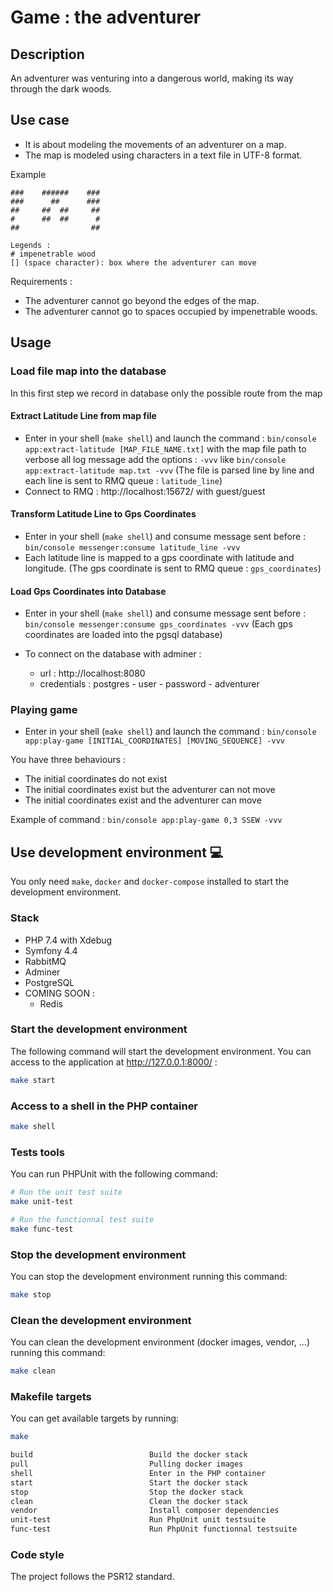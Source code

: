# Game : the adventurer

## Description

An adventurer was venturing into a dangerous world, 
making its way through the dark woods.

## Use case

* It is about modeling the movements of an adventurer on a map.
* The map is modeled using characters in a text file in UTF-8 format.

Example 
```
###    ######    ###
###      ##      ###
##     ##  ##     ##
#      ##  ##      #
##                ##

Legends :
# impenetrable wood
[] (space character): box where the adventurer can move
```

Requirements :

* The adventurer cannot go beyond the edges of the map.
* The adventurer cannot go to spaces occupied by impenetrable woods.

## Usage

### Load file map into the database

In this first step we record in database only the possible route from the map

#### Extract Latitude Line from map file

* Enter in your shell (`make shell`) and launch the command : `bin/console app:extract-latitude [MAP_FILE_NAME.txt]` with the map file path
to verbose all log message add the options : `-vvv` 
like `bin/console app:extract-latitude map.txt -vvv`
(The file is parsed line by line and each line is sent to 
RMQ queue : `latitude_line`)
* Connect to RMQ : http://localhost:15672/ with guest/guest

#### Transform Latitude Line to Gps Coordinates

* Enter in your shell (`make shell`) and consume message 
sent before : `bin/console messenger:consume latitude_line -vvv`
* Each latitude line is mapped to a gps coordinate with latitude and longitude. 
(The gps coordinate is sent to RMQ queue : `gps_coordinates`)

#### Load Gps Coordinates into Database

* Enter in your shell (`make shell`) and consume message sent before : 
`bin/console messenger:consume gps_coordinates -vvv`
(Each gps coordinates are loaded into the pgsql database)

* To connect on the database with adminer :
  * url : http://localhost:8080
  * credentials : postgres - user - password - adventurer

### Playing game

* Enter in your shell (`make shell`) and launch the command : 
`bin/console app:play-game [INITIAL_COORDINATES] [MOVING_SEQUENCE] -vvv`

You have three behaviours :
* The initial coordinates do not exist
* The initial coordinates exist but the adventurer can not move
* The initial coordinates exist and the adventurer can move

Example of command : `bin/console app:play-game 0,3 SSEW -vvv`

## Use development environment :computer:

You only need `make`, `docker` and `docker-compose` installed to start the development environment.

### Stack

* PHP 7.4 with Xdebug
* Symfony 4.4
* RabbitMQ
* Adminer
* PostgreSQL
* COMING SOON : 
  * Redis

### Start the development environment

The following command will start the development environment.
You can access to the application at http://127.0.0.1:8000/ :

```bash
make start
```

### Access to a shell in the PHP container

```bash
make shell
```

### Tests tools

You can run PHPUnit with the following command:
```bash
# Run the unit test suite
make unit-test

# Run the functionnal test suite
make func-test
```

### Stop the development environment

You can stop the development environment running this command:
```bash
make stop
```

### Clean the development environment

You can clean the development environment (docker images, vendor, ...) running this command:
```bash
make clean
```

### Makefile targets

You can get available targets by running:
```bash
make
```

```bash
build                          Build the docker stack
pull                           Pulling docker images
shell                          Enter in the PHP container
start                          Start the docker stack
stop                           Stop the docker stack
clean                          Clean the docker stack
vendor                         Install composer dependencies
unit-test                      Run PhpUnit unit testsuite
func-test                      Run PhpUnit functionnal testsuite
```

### Code style

The project follows the PSR12 standard.
